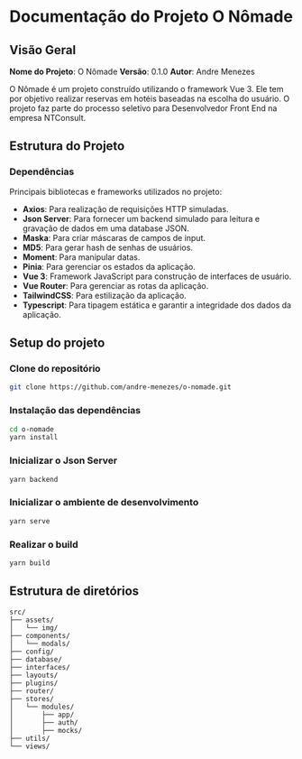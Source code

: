 # Documentação do Projeto O Nômade

## Visão Geral

**Nome do Projeto**: O Nômade
**Versão**: 0.1.0
**Autor**: Andre Menezes

O Nômade é um projeto construído utilizando o framework Vue 3. Ele tem por objetivo realizar reservas em hotéis baseadas na escolha do usuário. O projeto faz parte do processo seletivo para Desenvolvedor Front End na empresa NTConsult.

## Estrutura do Projeto

### Dependências

Principais bibliotecas e frameworks utilizados no projeto:

- **Axios**: Para realização de requisições HTTP simuladas.
- **Json Server**: Para fornecer um backend simulado para leitura e gravação de dados em uma database JSON.
- **Maska**: Para criar máscaras de campos de input.
- **MD5**: Para gerar hash de senhas de usuários.
- **Moment**: Para manipular datas.
- **Pinia**: Para gerenciar os estados da aplicação.
- **Vue 3**: Framework JavaScript para construção de interfaces de usuário.
- **Vue Router**: Para gerenciar as rotas da aplicação.
- **TailwindCSS**: Para estilização da aplicação.
- **Typescript**: Para tipagem estática e garantir a integridade dos dados da aplicação.

## Setup do projeto

### Clone do repositório

```sh
git clone https://github.com/andre-menezes/o-nomade.git
```

### Instalação das dependências

```sh
cd o-nomade
yarn install
```

### Inicializar o Json Server

```sh
yarn backend
```

### Inicializar o ambiente de desenvolvimento

```sh
yarn serve
```

### Realizar o build

```sh
yarn build
```

## Estrutura de diretórios

```
src/
├── assets/
│   └── img/
├── components/
│   └── modals/
├── config/
├── database/
├── interfaces/
├── layouts/
├── plugins/
├── router/
├── stores/
│   └── modules/
│       ├── app/
│       ├── auth/
│       ├── mocks/
├── utils/
└── views/
```
